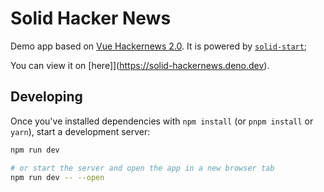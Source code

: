 # Solid Hacker News

Demo app based on [Vue Hackernews 2.0](https://github.com/vuejs/vue-hackernews-2.0). It is powered by [`solid-start`](https://github.com/solidjs/solid-start);

You can view it on [here]](https://solid-hackernews.deno.dev).

## Developing

Once you've installed dependencies with `npm install` (or `pnpm install` or `yarn`), start a development server:

```bash
npm run dev

# or start the server and open the app in a new browser tab
npm run dev -- --open
```
